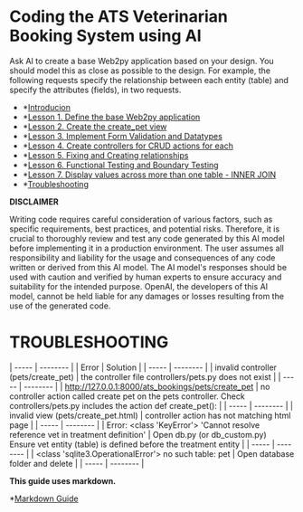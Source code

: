 # Coding the ATS Veterinarian Booking System using AI

Ask AI to create a base Web2py application based on your design. You should model this as close as possible to the design. For example, the following requests specify the relationship between each entity (table) and specify the attributes (fields), in two requests.

- *[Introducion](README.md)
- *[Lesson 1. Define the base Web2py application](LESSON_1.md)
- *[Lesson 2. Create the create_pet view](LESSON_2.md)
- *[Lesson 3. Implement Form Validation and Datatypes](LESSON_3.md)
- *[Lesson 4. Create controllers for CRUD actions for each](LESSON_4.md)
- *[Lesson 5. Fixing and Creating relationships](LESSON_5.md)
- *[Lesson 6. Functional Testing and Boundary Testing](LESSON_6.md)
- *[Lesson 7. Display values across more than one table - INNER JOIN](LESSON_7.md)
- *[Troubleshooting](TROUBLESHOOTING.md)

**DISCLAIMER**

Writing code requires careful consideration of various factors, such as specific requirements, best practices, and potential risks. Therefore, it is crucial to thoroughly review and test any code generated by this AI model before implementing it in a production environment. The user assumes all responsibility and liability for the usage and consequences of any code written or derived from this AI model. The AI model's responses should be used with caution and verified by human experts to ensure accuracy and suitability for the intended purpose. OpenAI, the developers of this AI model, cannot be held liable for any damages or losses resulting from the use of the generated code.

# TROUBLESHOOTING

| ----- | -------- |
| Error | Solution |
| ----- | -------- |
| invalid controller (pets/create_pet) | the controller file controllers/pets.py does not exist |
| ----- | -------- |
| http://127.0.0.1:8000/ats_bookings/pets/create_pet | no controller action called create pet on the pets controller. Check controllers/pets.py includes the action def create_pet(): | 
| ----- | -------- |
| invalid view (pets/create_pet.html) | controller action has not matching html page |
| ----- | -------- |
| Error: <class 'KeyError'> 'Cannot resolve reference vet in treatment definition' | Open db.py (or db_custom.py) Ensure vet entity (table) is defined before the treatment entity | 
| ----- | -------- |
| <class 'sqlite3.OperationalError'> no such table: pet |  Open database folder and delete |
| ----- | -------- |

**This guide uses markdown.**

*[Markdown Guide](https://www.markdownguide.org/basic-syntax/)